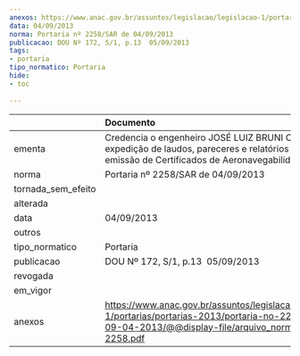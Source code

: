 ```yaml
---
anexos: https://www.anac.gov.br/assuntos/legislacao/legislacao-1/portarias/portarias-2013/portaria-no-2258-sar-de-09-04-2013/@@display-file/arquivo_norma/PA2013-2258.pdf
data: 04/09/2013
norma: Portaria nº 2258/SAR de 04/09/2013
publicacao: DOU Nº 172, S/1, p.13  05/09/2013
tags:
- portaria
tipo_normatico: Portaria
hide: 
- toc 
 
---
```


|                    | Documento                                                                                                                                                         |
|:-------------------|:------------------------------------------------------------------------------------------------------------------------------------------------------------------|
| ementa             | Credencia o engenheiro JOSÉ LUIZ BRUNI CHIESSI para expedição de laudos, pareceres e relatórios em suporte à emissão de Certificados de Aeronavegabilidade.       |
| norma              | Portaria nº 2258/SAR de 04/09/2013                                                                                                                                |
| tornada_sem_efeito |                                                                                                                                                                   |
| alterada           |                                                                                                                                                                   |
| data               | 04/09/2013                                                                                                                                                        |
| outros             |                                                                                                                                                                   |
| tipo_normatico     | Portaria                                                                                                                                                          |
| publicacao         | DOU Nº 172, S/1, p.13  05/09/2013                                                                                                                                 |
| revogada           |                                                                                                                                                                   |
| em_vigor           |                                                                                                                                                                   |
| anexos             | https://www.anac.gov.br/assuntos/legislacao/legislacao-1/portarias/portarias-2013/portaria-no-2258-sar-de-09-04-2013/@@display-file/arquivo_norma/PA2013-2258.pdf |